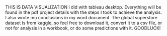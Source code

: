 THIS IS DATA VISUALIZATION i did with tableau desktop.
Everything will be found in the pdf project details with the steps I took to achieve the analysis.
I also wrote mu conclusions in my word document.
The global superstore dataset is from kaggle, so feel free to download it, convert it to a csv file, or not for analysis in a workbook, or do some predictions with it.
GOODLUCK!
